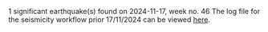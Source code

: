 1 significant earthquake(s) found on 2024-11-17, week no. 46
The log file for the seismicity workflow prior 17/11/2024 can be viewed [here](README_previous.md).